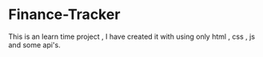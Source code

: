 # Finance-Tracker
This is an learn time project , I have created it with using only html , css , js and some api's.
